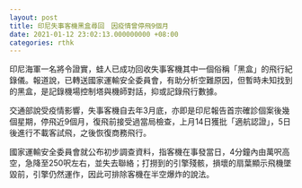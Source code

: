```yaml
---
layout: post
title: 印尼失事客機黑盒尋回　因疫情曾停飛9個月
date: 2021-01-12 23:02:13.000000000 +08:00
categories: rthk
---
```


印尼海軍一名將令證實，蛙人已成功回收失事客機其中一個俗稱「黑盒」的飛行紀錄儀。報道說，已轉送國家運輸安全委員會，有助分析空難原因，但暫時未知找到的黑盒，是記錄機場控制塔與機師對話，抑或記錄飛行數據。

交通部說受疫情影響，失事客機自去年3月底，亦即是印尼報告首宗確診個案後幾個星期，停飛近9個月，復飛前接受過當局檢查，上月14日獲批「適航認證」，5日後進行不載客試飛，之後恢復商務飛行。

國家運輸安全委員會就公布初步調查資料，指客機在事發當日，4分鐘內由萬呎高空，急降至250呎左右，並失去聯絡；打撈到的引擎殘骸，損壞的扇葉顯示飛機墜毀前，引擎仍然運作，因此可排除客機在半空爆炸的說法。
